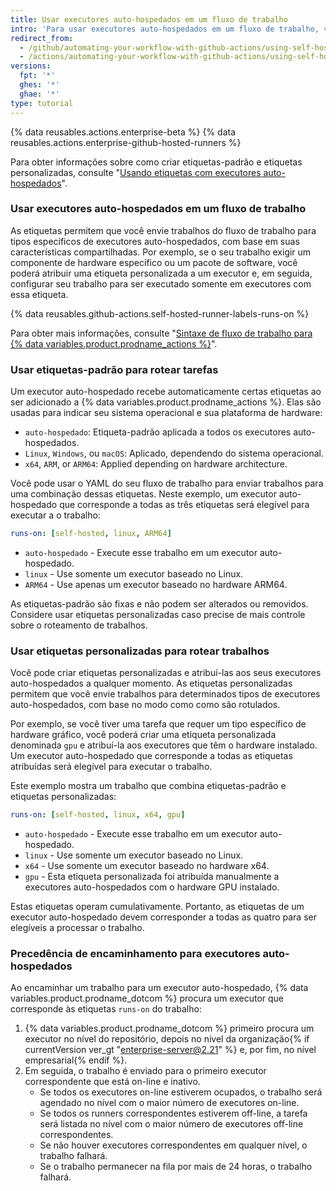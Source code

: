 ```yaml
---
title: Usar executores auto-hospedados em um fluxo de trabalho
intro: 'Para usar executores auto-hospedados em um fluxo de trabalho, você pode usar as etiquetas para especificar o tipo de executor para uma trabalho.'
redirect_from:
  - /github/automating-your-workflow-with-github-actions/using-self-hosted-runners-in-a-workflow
  - /actions/automating-your-workflow-with-github-actions/using-self-hosted-runners-in-a-workflow
versions:
  fpt: '*'
  ghes: '*'
  ghae: '*'
type: tutorial
---
```


{% data reusables.actions.enterprise-beta %}
{% data reusables.actions.enterprise-github-hosted-runners %}

Para obter informações sobre como criar etiquetas-padrão e etiquetas personalizadas, consulte "[Usando etiquetas com executores auto-hospedados](/actions/hosting-your-own-runners/using-labels-with-self-hosted-runners)".

### Usar executores auto-hospedados em um fluxo de trabalho

As etiquetas permitem que você envie trabalhos do fluxo de trabalho para tipos específicos de executores auto-hospedados, com base em suas características compartilhadas. Por exemplo, se o seu trabalho exigir um componente de hardware específico ou um pacote de software, você poderá atribuir uma etiqueta personalizada a um executor e, em seguida, configurar seu trabalho para ser executado somente em executores com essa etiqueta.

{% data reusables.github-actions.self-hosted-runner-labels-runs-on %}

Para obter mais informações, consulte "[Sintaxe de fluxo de trabalho para {% data variables.product.prodname_actions %}](/github/automating-your-workflow-with-github-actions/workflow-syntax-for-github-actions#jobsjob_idruns-on)".

### Usar etiquetas-padrão para rotear tarefas

Um executor auto-hospedado recebe automaticamente certas etiquetas ao ser adicionado a {% data variables.product.prodname_actions %}. Elas são usadas para indicar seu sistema operacional e sua plataforma de hardware:

* `auto-hospedado`: Etiqueta-padrão aplicada a todos os executores auto-hospedados.
* `Linux`, `Windows`, ou `macOS`: Aplicado, dependendo do sistema operacional.
* `x64`, `ARM`, or `ARM64`: Applied depending on hardware architecture.

Você pode usar o YAML do seu fluxo de trabalho para enviar trabalhos para uma combinação dessas etiquetas. Neste exemplo, um executor auto-hospedado que corresponde a todas as três etiquetas será elegível para executar a o trabalho:

```yaml
runs-on: [self-hosted, linux, ARM64]
```

- `auto-hospedado` - Execute esse trabalho em um executor auto-hospedado.
- `linux` - Use somente um executor baseado no Linux.
- `ARM64` - Use apenas um executor baseado no hardware ARM64.

As etiquetas-padrão são fixas e não podem ser alterados ou removidos. Considere usar etiquetas personalizadas caso precise de mais controle sobre o roteamento de trabalhos.

### Usar etiquetas personalizadas para rotear trabalhos

Você pode criar etiquetas personalizadas e atribuí-las aos seus executores auto-hospedados a qualquer momento. As etiquetas personalizadas permitem que você envie trabalhos para determinados tipos de executores auto-hospedados, com base no modo como como são rotulados.

Por exemplo, se você tiver uma tarefa que requer um tipo específico de hardware gráfico, você poderá criar uma etiqueta personalizada denominada `gpu` e atribuí-la aos executores que têm o hardware instalado. Um executor auto-hospedado que corresponde a todas as etiquetas atribuídas será elegível para executar o trabalho.

Este exemplo mostra um trabalho que combina etiquetas-padrão e etiquetas personalizadas:

```yaml
runs-on: [self-hosted, linux, x64, gpu]
```

- `auto-hospedado` - Execute esse trabalho em um executor auto-hospedado.
- `linux` - Use somente um executor baseado no Linux.
- `x64` - Use somente um executor baseado no hardware x64.
- `gpu` - Esta etiqueta personalizada foi atribuída manualmente a executores auto-hospedados com o hardware GPU instalado.

Estas etiquetas operam cumulativamente. Portanto, as etiquetas de um executor auto-hospedado devem corresponder a todas as quatro para ser elegíveis a processar o trabalho.

### Precedência de encaminhamento para executores auto-hospedados

Ao encaminhar um trabalho para um executor auto-hospedado, {% data variables.product.prodname_dotcom %} procura um executor que corresponde às etiquetas `runs-on` do trabalho:

1. {% data variables.product.prodname_dotcom %} primeiro procura um executor no nível do repositório, depois no nível da organização{% if currentVersion ver_gt "enterprise-server@2.21" %} e, por fim, no nível empresarial{% endif %}.
2. Em seguida, o trabalho é enviado para o primeiro executor correspondente que está on-line e inativo.
   - Se todos os executores on-line estiverem ocupados, o trabalho será agendado no nível com o maior número de executores on-line.
   - Se todos os runners correspondentes estiverem off-line, a tarefa será listada no nível com o maior número de executores off-line correspondentes.
   - Se não houver executores correspondentes em qualquer nível, o trabalho falhará.
   - Se o trabalho permanecer na fila por mais de 24 horas, o trabalho falhará.
